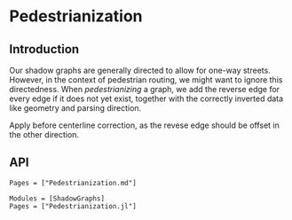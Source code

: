 # Pedestrianization

## Introduction
Our shadow graphs are generally directed to allow for one-way streets. However,
in the context of pedestrian routing, we might want to ignore this directedness.
When *pedestrianizing* a graph, we add the reverse edge for every edge if it
does not yet exist, together with the correctly inverted data like geometry and
parsing direction.

Apply before centerline correction, as the revese edge should be offset in the
other direction.


## API

```@index
Pages = ["Pedestrianization.md"]
```

```@autodocs
Modules = [ShadowGraphs]
Pages = ["Pedestrianization.jl"]
```